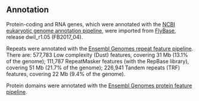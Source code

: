 Annotation
----------

Protein-coding and RNA genes, which were annotated with the [NCBI
eukaryotic genome annotation
pipeline](https://www.ncbi.nlm.nih.gov/genome/annotation_euk/process/),
were imported from [FlyBase](https://www.flybase.org/), release
dwil\_r1.05 (FB2017\_04).

Repeats were annotated with the [Ensembl Genomes repeat feature
pipeline](https://metazoa.ensembl.org/info/genome/annotation/repeat_features.html). There
are: 577,783 Low complexity (Dust) features, covering 31 Mb (13.1% of
the genome); 111,787 RepeatMasker features (with the RepBase library),
covering 51 Mb (21.7% of the genome); 226,941 Tandem repeats (TRF)
features, covering 22 Mb (9.4% of the genome).

Protein domains were annotated with the [Ensembl Genomes protein feature
pipeline](https://metazoa.ensembl.org/info/genome/annotation/protein_features.html).
